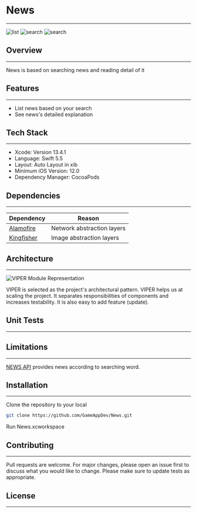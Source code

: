 # News
---

![list](https://www.google.com) ![search](https://www.google.com) ![search](https://www.google.com) 


## Overview
---
News is based on searching news and reading detail of it


## Features
---
- List news based on your search
- See news's detailed explanation


## Tech Stack
---
- Xcode: Version 13.4.1
- Language: Swift 5.5
- Layout: Auto Layout in xib
- Minimum iOS Version: 12.0
- Dependency Manager: CocoaPods


## Dependencies
---
| Dependency | Reason |
| ------ | ------ |
| [Alamofire](https://github.com/Alamofire/Alamofire) | Network abstraction layers |
| [Kingfisher](https://github.com/onevcat/Kingfisher) | Image abstraction layers |


## Architecture
---
![VIPER Module Representation](https://i.stack.imgur.com/bpM7t.png)

VIPER is selected as the project's architectural pattern. VIPER helps us at scaling the project. It separates responsibilities of components and increases testability. It is also easy to add feature (update).

## Unit Tests
---

## Limitations
---
[NEWS API](https://newsapi.org) provides news according to searching word.


## Installation
---
Clone the repository to your local
```bash
git clone https://github.com/GameAppDev/News.git
```
Run News.xcworkspace


## Contributing
---
Pull requests are welcome. For major changes, please open an issue first to discuss what you would like to change.
Please make sure to update tests as appropriate.


## License
---
